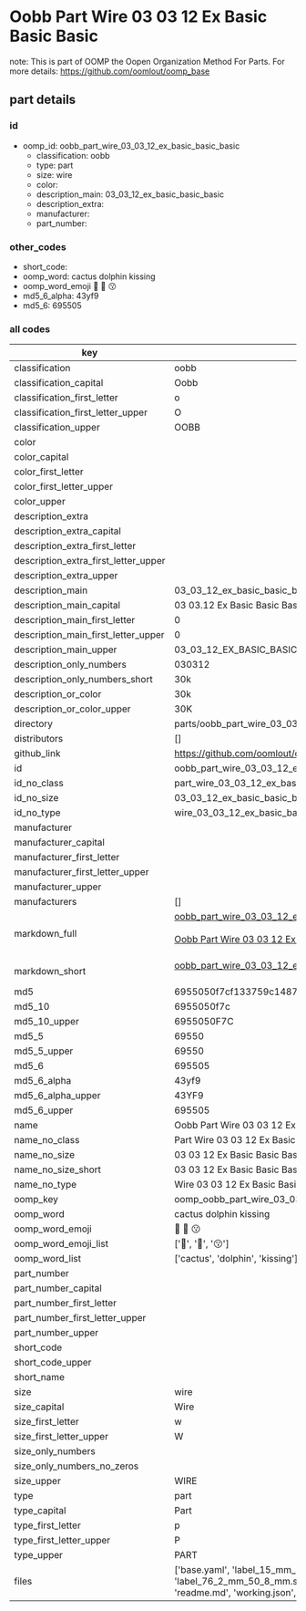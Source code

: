 # Oobb Part Wire 03 03 12 Ex Basic Basic Basic  

note: This is part of OOMP the Oopen Organization Method For Parts. For more details: https://github.com/oomlout/oomp_base

##  part details





### id
* oomp_id: oobb_part_wire_03_03_12_ex_basic_basic_basic
  * classification: oobb
  * type: part
  * size: wire
  * color: 
  * description_main: 03_03_12_ex_basic_basic_basic
  * description_extra: 
  * manufacturer: 
  * part_number: 

### other_codes
* short_code: 
* oomp_word: cactus dolphin kissing
* oomp_word_emoji :cactus: :dolphin: :kissing:
* md5_6_alpha: 43yf9
* md5_6: 695505

### all codes 
| key | value |  
| --- | --- |  
| classification | oobb |  
| classification_capital | Oobb |  
| classification_first_letter | o |  
| classification_first_letter_upper | O |  
| classification_upper | OOBB |  
| color |  |  
| color_capital |  |  
| color_first_letter |  |  
| color_first_letter_upper |  |  
| color_upper |  |  
| description_extra |  |  
| description_extra_capital |  |  
| description_extra_first_letter |  |  
| description_extra_first_letter_upper |  |  
| description_extra_upper |  |  
| description_main | 03_03_12_ex_basic_basic_basic |  
| description_main_capital | 03 03.12 Ex Basic Basic Basic |  
| description_main_first_letter | 0 |  
| description_main_first_letter_upper | 0 |  
| description_main_upper | 03_03_12_EX_BASIC_BASIC_BASIC |  
| description_only_numbers | 030312 |  
| description_only_numbers_short | 30k |  
| description_or_color | 30k |  
| description_or_color_upper | 30K |  
| directory | parts/oobb_part_wire_03_03_12_ex_basic_basic_basic |  
| distributors | [] |  
| github_link | https://github.com/oomlout/oomlout_oomp_part_src/tree/main/parts/oobb_part_wire_03_03_12_ex_basic_basic_basic/working |  
| id | oobb_part_wire_03_03_12_ex_basic_basic_basic |  
| id_no_class | part_wire_03_03_12_ex_basic_basic_basic |  
| id_no_size | 03_03_12_ex_basic_basic_basic |  
| id_no_type | wire_03_03_12_ex_basic_basic_basic |  
| manufacturer |  |  
| manufacturer_capital |  |  
| manufacturer_first_letter |  |  
| manufacturer_first_letter_upper |  |  
| manufacturer_upper |  |  
| manufacturers | [] |  
| markdown_full | [oobb_part_wire_03_03_12_ex_basic_basic_basic](https://github.com/oomlout/oomlout_oomp_part_src/tree/main/parts/oobb_part_wire_03_03_12_ex_basic_basic_basic/working)<br>[](https://github.com/oomlout/oomlout_oomp_part_src/tree/main/parts/oobb_part_wire_03_03_12_ex_basic_basic_basic/working)<br>[Oobb Part Wire 03 03 12 Ex Basic Basic Basic](https://github.com/oomlout/oomlout_oomp_part_src/tree/main/parts/oobb_part_wire_03_03_12_ex_basic_basic_basic/working)<br><br> |  
| markdown_short | [oobb_part_wire_03_03_12_ex_basic_basic_basic](https://github.com/oomlout/oomlout_oomp_part_src/tree/main/parts/oobb_part_wire_03_03_12_ex_basic_basic_basic/working)<br><br> |  
| md5 | 6955050f7cf133759c1487497a45e6b7 |  
| md5_10 | 6955050f7c |  
| md5_10_upper | 6955050F7C |  
| md5_5 | 69550 |  
| md5_5_upper | 69550 |  
| md5_6 | 695505 |  
| md5_6_alpha | 43yf9 |  
| md5_6_alpha_upper | 43YF9 |  
| md5_6_upper | 695505 |  
| name | Oobb Part Wire 03 03 12 Ex Basic Basic Basic |  
| name_no_class | Part Wire 03 03 12 Ex Basic Basic Basic |  
| name_no_size | 03 03 12 Ex Basic Basic Basic |  
| name_no_size_short | 03 03 12 Ex Basic Basic Basic |  
| name_no_type | Wire 03 03 12 Ex Basic Basic Basic |  
| oomp_key | oomp_oobb_part_wire_03_03_12_ex_basic_basic_basic |  
| oomp_word | cactus dolphin kissing |  
| oomp_word_emoji | :cactus: :dolphin: :kissing: |  
| oomp_word_emoji_list | [':cactus:', ':dolphin:', ':kissing:'] |  
| oomp_word_list | ['cactus', 'dolphin', 'kissing'] |  
| part_number |  |  
| part_number_capital |  |  
| part_number_first_letter |  |  
| part_number_first_letter_upper |  |  
| part_number_upper |  |  
| short_code |  |  
| short_code_upper |  |  
| short_name |  |  
| size | wire |  
| size_capital | Wire |  
| size_first_letter | w |  
| size_first_letter_upper | W |  
| size_only_numbers |  |  
| size_only_numbers_no_zeros |  |  
| size_upper | WIRE |  
| type | part |  
| type_capital | Part |  
| type_first_letter | p |  
| type_first_letter_upper | P |  
| type_upper | PART |  
| files | ['base.yaml', 'label_15_mm_30_mm.pdf', 'label_15_mm_30_mm.svg', 'label_76_2_mm_50_8_mm.pdf', 'label_76_2_mm_50_8_mm.svg', 'label_oomlout_76_2_mm_50_8_mm.pdf', 'label_oomlout_76_2_mm_50_8_mm.svg', 'readme.md', 'working.json', 'working.yaml'] |  

